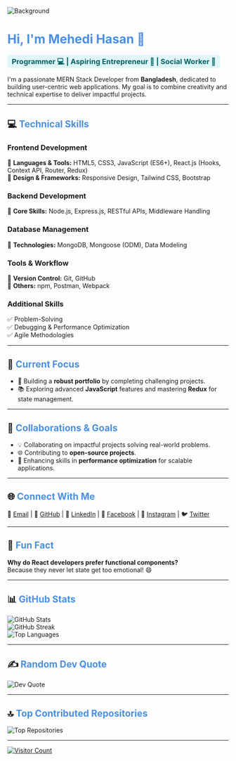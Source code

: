 <!-- Background Image -->
![Background](https://i.imgur.com/SJ2Dda7.jpg)

# <span style="color:#4A90E2;">Hi, I'm <strong>Mehedi Hasan</strong> 👋</span>  
### <span style="background-color:#E0F7FA; color:#006064; padding:5px 10px; border-radius:5px;">Programmer 💻 | Aspiring Entrepreneur 🚀 | Social Worker 🤝</span>  

I'm a passionate MERN Stack Developer from **Bangladesh**, dedicated to building user-centric web applications. My goal is to combine creativity and technical expertise to deliver impactful projects.

---

## 💻 <span style="color:#4A90E2;">**Technical Skills**</span>

### **Frontend Development**  
🔹 **Languages & Tools:** HTML5, CSS3, JavaScript (ES6+), React.js (Hooks, Context API, Router, Redux)  
🔹 **Design & Frameworks:** Responsive Design, Tailwind CSS, Bootstrap  

### **Backend Development**  
🔹 **Core Skills:** Node.js, Express.js, RESTful APIs, Middleware Handling  

### **Database Management**  
🔹 **Technologies:** MongoDB, Mongoose (ODM), Data Modeling  

### **Tools & Workflow**  
🔹 **Version Control:** Git, GitHub  
🔹 **Others:** npm, Postman, Webpack  

### **Additional Skills**  
✅ Problem-Solving  
✅ Debugging & Performance Optimization  
✅ Agile Methodologies  

---

## 🌱 <span style="color:#4A90E2;">**Current Focus**</span>  
- 🌟 Building a **robust portfolio** by completing challenging projects.  
- 📚 Exploring advanced **JavaScript** features and mastering **Redux** for state management.  

---

## 🤝 <span style="color:#4A90E2;">**Collaborations & Goals**</span>  
- 💡 Collaborating on impactful projects solving real-world problems.  
- 🌐 Contributing to **open-source projects**.  
- 🚀 Enhancing skills in **performance optimization** for scalable applications.  

---

## 🌐 <span style="color:#4A90E2;">**Connect With Me**</span>  
💌 [Email](mailto:dev.hasan10@gmail.com) | 🐙 [GitHub](https://github.com/HasanCodeX) | 💼 [LinkedIn](https://www.linkedin.com/in/HasanCodeX/) | 📘 [Facebook](https://www.facebook.com/HasanCodeX) | 📸 [Instagram](https://www.instagram.com/HasanCodeX/) | 🐦 [Twitter](https://twitter.com/HasanCodeX)

---

## 💬 <span style="color:#4A90E2;">**Fun Fact**</span>  
**Why do React developers prefer functional components?**  
Because they never let state get too emotional! 😄  

---

## 📊 <span style="color:#4A90E2;">**GitHub Stats**</span>  

![GitHub Stats](https://github-readme-stats.vercel.app/api?username=hasancodex&theme=react&hide_border=true&include_all_commits=true&count_private=true)  
![GitHub Streak](https://github-readme-streak-stats.herokuapp.com/?user=hasancodex&theme=react&hide_border=true)  
![Top Languages](https://github-readme-stats.vercel.app/api/top-langs/?username=hasancodex&theme=react&hide_border=true&layout=compact)  

---

## ✍️ <span style="color:#4A90E2;">**Random Dev Quote**</span>  

![Dev Quote](https://quotes-github-readme.vercel.app/api?type=horizontal&theme=react)  

---

## 🔝 <span style="color:#4A90E2;">**Top Contributed Repositories**</span>  

![Top Repositories](https://github-contributor-stats.vercel.app/api?username=hasancodex&limit=5&theme=react&combine_all_yearly_contributions=true)  

---

[![Visitor Count](https://visitcount.itsvg.in/api?id=hasancodex&icon=0&color=6)](https://visitcount.itsvg.in)
